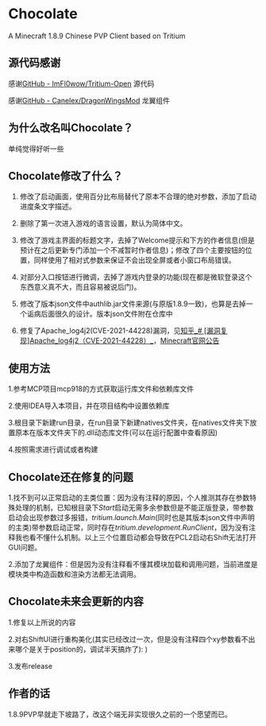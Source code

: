 # Chocolate

A Minecraft 1.8.9 Chinese PVP Client based on Tritium

## 源代码感谢

感谢[GitHub - ImFl0wow/Tritium-Open](https://github.com/ImFl0wow/Tritium-Open) 源代码

感谢[GitHub - Canelex/DragonWingsMod](https://github.com/Canelex/DragonWingsMod) 龙翼组件

## 为什么改名叫Chocolate？

单纯觉得好听一些

## Chocolate修改了什么？

1. 修改了启动画面，使用百分比布局替代了原本不合理的绝对参数，添加了启动进度条文字描述。

2. 删除了第一次进入游戏的语言设置，默认为简体中文。

3. 修改了游戏主界面的标题文字，去掉了Welcome提示和下方的作者信息(但是预计在之后更新专门添加一个不减暂时作者信息)；修改了四个主要按钮的位置，同样使用了相对式参数来保证不会出现全屏或者小窗口布局错误。

4. 对部分入口按钮进行微调，去掉了游戏内登录的功能(现在都是微软登录这个东西意义真不大，而且容易被说后门)。

5. 修改了版本json文件中authlib.jar文件来源(与原版1.8.9一致)，也算是去掉一个诟病后面很久的设计。版本json文件附在仓库中

6. 修复了Apache_log4j2(CVE-2021-44228)漏洞，见[知乎_# [漏洞复现]Apache_log4j2（CVE-2021-44228）_](https://zhuanlan.zhihu.com/p/462419319)，[Minecraft官网公告](https://www.minecraft.net/en-us/article/important-message--security-vulnerability-java-edition)

## 使用方法

1.参考MCP项目mcp918的方式获取运行库文件和依赖库文件

2.使用IDEA导入本项目，并在项目结构中设置依赖库

3.根目录下新建run目录，在run目录下新建natives文件夹，在natives文件夹下放置原本在版本文件夹下的.dll动态库文件(可以在运行配置中查看原因)

4.按照需求进行调试或者构建

## Chocolate还在修复的问题

1.找不到可以正常启动的主类位置：因为没有注释的原因，个人推测其存在参数特殊处理的机制，已知根目录下*Start*启动无需多余参数但是不能正版登录，带参数启动会出现参数过多报错，*tritium.launch.Main*(同时也是其版本json文件中声明的主类)带参数启动正常，同时存在*tritium.development.RunClient*，因为没有注释我也看不懂什么机制。以上三个位置启动都会导致在PCL2启动右Shift无法打开GUI问题。

2.添加了龙翼组件：但是因为没有注释看不懂其模块加载和调用问题，当前进度是模块类中构造函数和渲染方法都无法调用。

## Chocolate未来会更新的内容

1.修复以上所说的内容

2.对右ShiftUI进行重构美化(其实已经改过一次，但是没有注释四个xy参数看不出来哪个是关于position的，调试半天搞炸了): )

3.发布release

## 作者的话

1.8.9PVP早就走下坡路了，改这个端无非实现很久之前的一个愿望而已。
